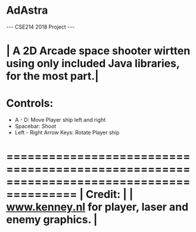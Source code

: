 # AdAstra
--- CSE214 2018 Project ---
 
| A 2D Arcade space shooter wirtten using only included Java libraries, for the most part.|
 ========================
 Controls:                                                                               
 ========================
  - A - D: Move Player ship left and right                                                  
  - Spacebar: Shoot                                                                         
  - Left - Right Arrow Keys: Rotate Player ship                                             

 
 
 
 
 
 
 
 
 
 
 
 
 
 
 
 
 
 
 
 
 
 
 
 
 
 
 
 
 
 
 
 
 
   ========================================================================================
  | Credit:                                                                                |
  | www.kenney.nl for player, laser and enemy graphics.                                    |
   ========================================================================================
